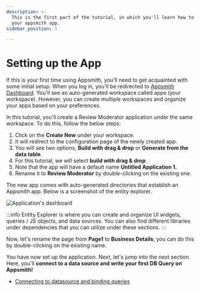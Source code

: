 ```yaml
---
description: >-
  This is the first part of the tutorial, in which you'll learn how to set up
  your appsmith app.
sidebar_position: 1

---
```


# Setting up the App

If this is your first time using Appsmith, you'll need to get acquainted with some initial setup. When you log in, you'll be redirected to [Appsmith Dashboard](https://app.appsmith.com/applications). You'll see an auto-generated workspace called apps (your workspace). However, you can create multiple workspaces and organize your apps based on your preferences.

In this tutorial, you'll create a Review Moderator application under the same workspace. To do this, follow the below steps:

<YoutubeEmbed videoId="rDq4203aRQw" title="Creating and Renaming Appsmith Application" caption="Creating and Renaming Appsmith Application"/>

1. Click on the **Create New** under your workspace.
2. It will redirect to the configuration page of the newly created app.
3. You will see two options, **Build with drag & drop** or **Generate from the data table**.
4. For this tutorial, we will select **build with drag & drop**.
5. Note that the app will have a default name **Untitled Application 1.**
6. Rename it to **Review Moderator** by double-clicking on the existing one.

The new app comes with auto-generated directories that establish an Appsmith app. Below is a screenshot of the entity explorer.

![Application's dashboard](/img/screenshot_2022-05-04_at_7.19.09_pm.png)

:::info
Entity Explorer is where you can create and organize UI widgets, queries / JS objects, and data sources. You can also find different libraries under dependencies that you can utilize under these sections.
:::

Now, let's rename the page from **Page1** to **Business Details**; you can do this by double-clicking on the existing name.

You have now set up the application. Next, let's jump into the next section. Here, you'll **connect to a data source and write your first DB Query on Appsmith!**


* [Connecting to datasource and binding queries](connecting-to-data-source-and-binding-queries.md)

